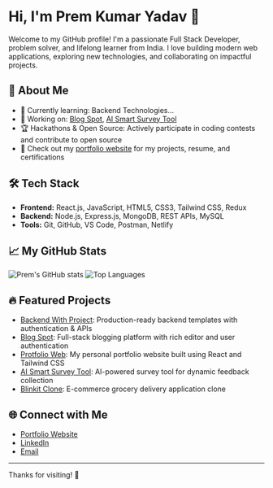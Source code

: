 # Hi, I'm Prem Kumar Yadav 👋

Welcome to my GitHub profile! I'm a passionate Full Stack Developer, problem solver, and lifelong learner from India. I love building modern web applications, exploring new technologies, and collaborating on impactful projects.

## 🚀 About Me
- 🌱 Currently learning: Backend Technologies...
- 💼 Working on: [Blog Spot](https://github.com/PremYadav10/Blog-Spot), [AI Smart Survey Tool](https://github.com/PremYadav10/AI-Smart-Survey-Tool)
- 🏆 Hackathons & Open Source: Actively participate in coding contests and contribute to open source
- 📝 Check out my [portfolio website](https://premkumaryadav.netlify.app/) for my projects, resume, and certifications

## 🛠️ Tech Stack
- **Frontend:** React.js, JavaScript, HTML5, CSS3, Tailwind CSS, Redux
- **Backend:** Node.js, Express.js, MongoDB, REST APIs, MySQL
- **Tools:** Git, GitHub, VS Code, Postman, Netlify

## 📈 My GitHub Stats
![Prem's GitHub stats](https://github-readme-stats.vercel.app/api?username=PremYadav10&show_icons=true&theme=radical)
![Top Languages](https://github-readme-stats.vercel.app/api/top-langs/?username=PremYadav10&layout=compact&theme=radical)

## 🔥 Featured Projects
- [Backend With Project](https://github.com/PremYadav10/Backend-With-Project): Production-ready backend templates with authentication & APIs
- [Blog Spot](https://github.com/PremYadav10/Blog-Spot): Full-stack blogging platform with rich editor and user authentication
- [Protfolio Web](https://github.com/PremYadav10/Protfolio-Web): My personal portfolio website built using React and Tailwind CSS
- [AI Smart Survey Tool](https://github.com/PremYadav10/AI-Smart-Survey-Tool): AI-powered survey tool for dynamic feedback collection
- [Blinkit Clone](https://github.com/PremYadav10/Blinkit-Clone): E-commerce grocery delivery application clone

## 🌐 Connect with Me
- [Portfolio Website](https://premkumaryadav.netlify.app/)
- [LinkedIn](https://www.linkedin.com/in/premkumaryadav10/)
- [Email](mailto:premkumaryadav10@gmail.com)

---
Thanks for visiting! 🚀

